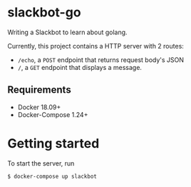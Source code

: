 # slackbot-go
Writing a Slackbot to learn about golang.

Currently, this project contains a HTTP server with 2 routes:

- `/echo`, a `POST` endpoint that returns request body's JSON
- `/`, a `GET` endpoint that displays a message.

## Requirements
- Docker 18.09+
- Docker-Compose 1.24+


# Getting started

To start the server, run
```bash
$ docker-compose up slackbot
```
